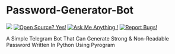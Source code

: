 # Password-Generator-Bot

<a href="https://telegram.dog/EKBOTZ_UPDATE"><img src="https://img.shields.io/badge/Telegram-Channel-blue.svg?logo=telegram"></a>
[![Open Source? Yes!](https://badgen.net/badge/Open%20Source%20%3F/Yes/yellow?icon=github)](https://github.com/M-fazin/Password-Generator-Bot)
[![Ask Me Anything !](https://img.shields.io/badge/🤔%20Ask%20me-anything-1abc9c.svg)](https://telegram.dog/M_Fazin_Bot)
[![Report Bugs!](https://badgen.net/badge/🐞%20Report%20/Bugs/red)](https://telegram.dog/ekbotz_support)



A Simple Telegram Bot That Can Generate Strong &amp; Non-Readable Password Written In Python Using Pyrogram
